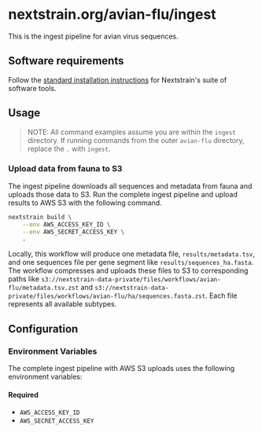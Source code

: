 # nextstrain.org/avian-flu/ingest

This is the ingest pipeline for avian virus sequences.

## Software requirements

Follow the [standard installation instructions](https://docs.nextstrain.org/en/latest/install.html) for Nextstrain's suite of software tools.

## Usage

> NOTE: All command examples assume you are within the `ingest` directory.
> If running commands from the outer `avian-flu` directory, replace the `.` with `ingest`.

### Upload data from fauna to S3

The ingest pipeline downloads all sequences and metadata from fauna and uploads those data to S3.
Run the complete ingest pipeline and upload results to AWS S3 with the following command.

```sh
nextstrain build \
    --env AWS_ACCESS_KEY_ID \
    --env AWS_SECRET_ACCESS_KEY \
    .
```

Locally, this workflow will produce one metadata file, `results/metadata.tsv`, and one sequences file per gene segment like `results/sequences_ha.fasta`.
The workflow compresses and uploads these files to S3 to corresponding paths like `s3://nextstrain-data-private/files/workflows/avian-flu/metadata.tsv.zst` and `s3://nextstrain-data-private/files/workflows/avian-flu/ha/sequences.fasta.zst`.
Each file represents all available subtypes.

## Configuration

### Environment Variables

The complete ingest pipeline with AWS S3 uploads uses the following environment variables:

#### Required

- `AWS_ACCESS_KEY_ID`
- `AWS_SECRET_ACCESS_KEY`

